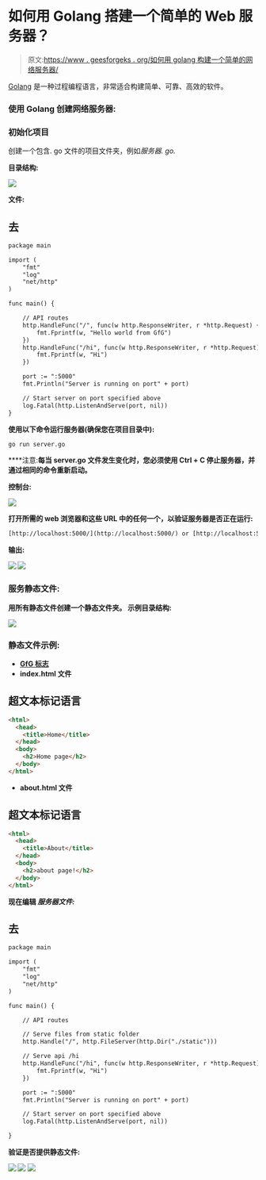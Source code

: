 # 如何用 Golang 搭建一个简单的 Web 服务器？

> 原文:[https://www . geesforgeks . org/如何用 golang 构建一个简单的网络服务器/](https://www.geeksforgeeks.org/how-to-build-a-simple-web-server-with-golang/)

[Golang](https://www.geeksforgeeks.org/go-programming-language-introduction/) 是一种过程编程语言，非常适合构建简单、可靠、高效的软件。

### 使用 Golang 创建网络服务器:

### 初始化项目

创建一个包含. go 文件的项目文件夹，例如*服务器. go.*

**目录结构:**

![](img/4a4db344715cc65b2e605401e42a0585.png)

**文件:**

## **去**

```html
package main

import (
    "fmt"
    "log"
    "net/http"
)

func main() {

    // API routes
    http.HandleFunc("/", func(w http.ResponseWriter, r *http.Request) {
        fmt.Fprintf(w, "Hello world from GfG")
    })
    http.HandleFunc("/hi", func(w http.ResponseWriter, r *http.Request) {
        fmt.Fprintf(w, "Hi")
    })

    port := ":5000"
    fmt.Println("Server is running on port" + port)

    // Start server on port specified above
    log.Fatal(http.ListenAndServe(port, nil))
}
```

**使用以下命令运行服务器(确保您在项目目录中):**

```html
go run server.go
```

****注意:**每当 server.go 文件发生变化时，您必须使用 Ctrl + C 停止服务器，并通过相同的命令重新启动。** 

****控制台:****

**![](img/a781ebd57f70b0de2bce4ea5b07b469f.png)**

**打开所需的 web 浏览器和这些 URL 中的任何一个，以验证服务器是否正在运行:**

```html
[http://localhost:5000/](http://localhost:5000/) or [http://localhost:5000/hi](http://localhost:5000/hi)
```

****输出:****

**![](img/0ac9b66905add1e5b143c4684edd507a.png) ![](img/6b8b3fc338827deb487d33128cb3eab4.png)**

### **服务静态文件:**

**用所有静态文件创建一个静态文件夹。
示例目录结构:**

**![](img/17597fbbdbb9222fbb2e5de06169c444.png)**

### **静态文件示例:**

*   **[GfG 标志](https://media.geeksforgeeks.org/wp-content/uploads/20200921155935/gfglogo-300x39.png)**
*   **index.html 文件**

## **超文本标记语言**

```html
<html>
  <head>
    <title>Home</title>
  </head>
  <body>
    <h2>Home page</h2>
  </body>
</html>
```

*   **about.html 文件**

## **超文本标记语言**

```html
<html>
  <head>
    <title>About</title>
  </head>
  <body>
    <h2>about page!</h2>
  </body>
</html>
```

**现在编辑 ***服务器文件:*****

## **去**

```html
package main

import (
    "fmt"
    "log"
    "net/http"
)

func main() {

    // API routes

    // Serve files from static folder
    http.Handle("/", http.FileServer(http.Dir("./static")))

    // Serve api /hi
    http.HandleFunc("/hi", func(w http.ResponseWriter, r *http.Request) {
        fmt.Fprintf(w, "Hi")
    })

    port := ":5000"
    fmt.Println("Server is running on port" + port)

    // Start server on port specified above
    log.Fatal(http.ListenAndServe(port, nil))

}
```

****验证是否提供静态文件:****

**![](img/c1a744b5e5febbdd78fd8d4cfd713d1c.png) ![](img/19eb5dc3705347dfe9c180adcbb9e82b.png) ![](img/11c6c894c1749af807e085f29ba084f1.png)**